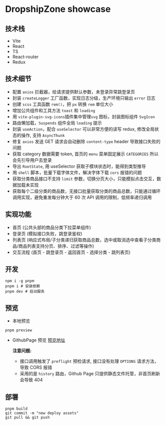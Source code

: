 # DropshipZone showcase

## 技术栈

-   Vite
-   React
-   TS
-   React-router
-   Redux

## 技术细节

-   配置 `axios` 拦截器，给请求提供默认参数，未登录异常跳登录页
-   封装 `createLogger` 工厂函数，实现日志分级，生产环境只输出 `error` 日志
-   创建 `scss` 工具函数 `rem()`，把 `px` 转换 `rem` 单位大小
-   增加公共组件和工具方法 `toast` 和 `loading`
-   用 `vite-plugin-svg-icons`插件集中管理`svg` 图标，封装图标组件 `SvgIcon`
-   路由懒加载，`Suspends` 组件全局 `loading` 提示
-   封装 `useAction`，配合 `useSelector` 可以非常方便的读写 redux, 修改全局状态的操作, 支持 `AsyncThunk`
-   修复 `axios` 发送 GET 请求会自动删除 `content-type` header 导致接口失败的问题
-   获取 category 数据需要 token, 首页的 `menu` 菜单固定展示 `CATEGORIES` 所以会先引导用户去登录
-   导出 `RootState`, 用 useSelector 获取子模块状态时，能得到类型推导
-   用 `shell` 脚本，批量下载字体文件，解决字体下载 `cors` 报错的问题
-   获取分类商品接口不支持 `limit` 参数，切换分页大小，只能模拟点击交互，数据加载未实现
-   获取每个二级分类的商品数，无接口批量获取分类的商品总数，只能通过循环调用实现，避免重发每分钟大于 60 次 API 调用的限制，低频率递归调用

## 实现功能

-   首页 (公共头部的商品分类下拉菜单组件)
-   登录页 (模拟接口失败，跳登录鉴权)
-   列表页 (响应式布局/子分类递归获取商品总数，选中或取消选中查看子分类商品/商品列表支持分页、排序、过滤等操作)
-   交互流程 (首页 - 跳登录页 - 返回首页 - 选择分类 - 跳列表页)

## 开发

```shell
npm i -g pnpm
pnpm i # 安装依赖
pnpm dev # 启动服务
```

## 预览

-   本地预览

```shell
pnpm preview
```

-   GithubPage 预览
    [预览地址](https://stephenykk.github.io/showcase/)

    **注意问题:**

    -   接口调用触发了 `preflight` 预检请求, 接口没有处理 `OPTIONS` 请求方法，导致 CORS 报错
    -   采用的是 `history` 路由，Github Page 只提供静态文件托管，非首页刷新会导致 404

## 部署

```shell
pnpm build
git commit -m "new deploy assets"
git pull && git push
```
